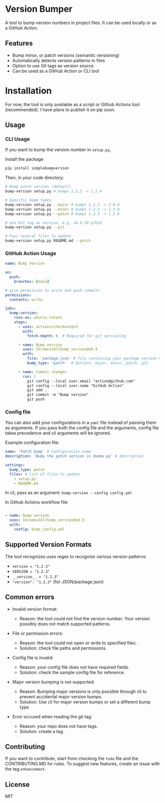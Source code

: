 # Version Bumper

A tool to bump version numbers in project files. It can be used locally or as a GitHub Action.

## Features

- Bump minor, or patch versions (semantic versioning)
- Automatically detects version patterns in files
- Option to use Git tags as version source
- Can be used as a GitHub Action or CLI tool

# Installation

For now, the tool is only available as a script or Github Actions tool (recommended).
I have plans to publish it on pip soon.

## Usage

### CLI Usage

If you want to bump the version number in `setup.py`,

Install the package
```bash
pip install simplebumpversion
```

Then, in your code directory:
```bash
# Bump patch version (default)
bump-version setup.py # bumps 1.2.3 -> 1.2.4

# Specific bump types
bump-version setup.py --major # bumps 1.2.3 -> 2.0.0
bump-version setup.py --minor # bumps 1.2.3 -> 1.3.0
bump-version setup.py --patch # bumps 1.2.3 -> 1.2.4

# Use Git tag as version, e.g. v0.9-19-g7e2d
bump-version setup.py --git

# Pass several files to update
bump-version setup.py README.md --patch
```

### GitHub Action Usage

```yaml
name: Bump Version

on:
  push:
    branches: [main]

# give permission to write and push commits
permissions:
  contents: write

jobs:
  bump-version:
    runs-on: ubuntu-latest
    steps:
      - uses: actions/checkout@v3
        with:
          fetch-depth: 0  # Required for git versioning

      - name: Bump version
        uses: Ikromov247/bump_version@v0.9
        with:
          file: 'package.json' # file containing your package version number
          bump_type: 'patch'  # Options: major, minor, patch, git

      - name: Commit changes
        run: |
          git config --local user.email "action@github.com"
          git config --local user.name "GitHub Action"
          git add .
          git commit -m "Bump version"
          git push

```

### Config file

You can also add your configurations in a `yaml` file instead of passing them as arguments.
If you pass both the config file and the arguments, config file takes precedence and cli arguments will be ignored.

Example configuration file:

```yaml
name: 'Patch bump' # Configuration name
description: 'Bump the patch version in dummy.py' # description

settings:
  bump_type: patch
  files: # list of files to update
    - setup.py
    - README.md
```

In cli, pass as an argument:
```bump-version --config config.yml```

In Github Actions workflow file:
```yaml

- name: Bump version
  uses: Ikromov247/bump_version@v0.9
  with:
    config: bump_config.yml
```


## Supported Version Formats

The tool recognizes uses regex to recognize various version patterns:

- `version = "1.2.3"`
- `VERSION = "1.2.3"`
- `__version__ = "1.2.3"`
- `"version": "1.2.3"` (for JSON/package.json)

## Common errors

- Invalid version format:
  - Reason: the tool could not find the version number. Your version possibly does not match supported patterns.

- File or permission errors:
  - Reason: the tool could not open or write to specified files.
  - Solution: check file paths and permissions.

- Config file is invalid:
  - Reason: your config file does not have required fields.
  - Solution: check the sample config file for reference.

- Major version bumping is not supported:
  - Reason: Bumping major versions is only possible through cli to prevent accidental major version bumps.
  - Solution: Use cli for major version bumps or set a different bump type

- Error occured when reading the git tag:
  - Reason: your repo does not have tags.
  - Solution: create a tag.


## Contributing

If you want to contribute, start from checking the `todo` file and the CONTRIBUTING.MD for rules.
To suggest new features, create an issue with the tag `enhancement`.

## License

MIT
